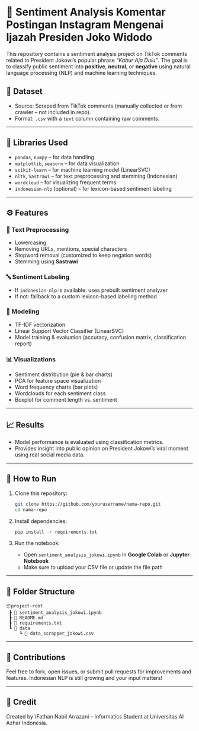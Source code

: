 # 🎯 Sentiment Analysis Komentar Postingan Instagram Mengenai Ijazah Presiden Joko Widodo

This repository contains a sentiment analysis project on TikTok comments related to President Jokowi’s popular phrase *"Kabur Aja Dulu"*. The goal is to classify public sentiment into **positive**, **neutral**, or **negative** using natural language processing (NLP) and machine learning techniques.

## 📁 Dataset

* Source: Scraped from TikTok comments (manually collected or from crawler – not included in repo).
* Format: `.csv` with a `text` column containing raw comments.

---

## 🧰 Libraries Used

* `pandas`, `numpy` – for data handling
* `matplotlib`, `seaborn` – for data visualization
* `scikit-learn` – for machine learning model (LinearSVC)
* `nltk`, `Sastrawi` – for text preprocessing and stemming (Indonesian)
* `wordcloud` – for visualizing frequent terms
* `indonesian-nlp` (optional) – for lexicon-based sentiment labeling

---

## ⚙️ Features

### 🔄 Text Preprocessing

* Lowercasing
* Removing URLs, mentions, special characters
* Stopword removal (customized to keep negation words)
* Stemming using **Sastrawi**

### 🔤 Sentiment Labeling

* If `indonesian-nlp` is available: uses prebuilt sentiment analyzer
* If not: fallback to a custom lexicon-based labeling method

### 🧠 Modeling

* TF-IDF vectorization
* Linear Support Vector Classifier (LinearSVC)
* Model training & evaluation (accuracy, confusion matrix, classification report)

### 📊 Visualizations

* Sentiment distribution (pie & bar charts)
* PCA for feature space visualization
* Word frequency charts (bar plots)
* Wordclouds for each sentiment class
* Boxplot for comment length vs. sentiment

---

## 📈 Results

* Model performance is evaluated using classification metrics.
* Provides insight into public opinion on President Jokowi’s viral moment using real social media data.

---

## 📌 How to Run

1. Clone this repository:

   ```bash
   git clone https://github.com/yourusername/nama-repo.git
   cd nama-repo
   ```

2. Install dependencies:

   ```bash
   pip install -r requirements.txt
   ```

3. Run the notebook:

   * Open `sentiment_analysis_jokowi.ipynb` in **Google Colab** or **Jupyter Notebook**
   * Make sure to upload your CSV file or update the file path

---

## 📂 Folder Structure

```
📦project-root
 ┣ 📄 sentiment_analysis_jokowi.ipynb
 ┣ 📄 README.md
 ┣ 📄 requirements.txt
 ┗ 📂 data
     ┗ 📄 data_scrapper_jokowi.csv
```

---

## 🤝 Contributions

Feel free to fork, open issues, or submit pull requests for improvements and features. Indonesian NLP is still growing and your input matters!

---

## 🧠 Credit

Created by \Fathan Nabil Arrazani – Informatics Student at Universitas Al Azhar Indonesia.

